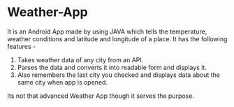 # Weather-App
It is an Android App made by using JAVA which tells the temperature, weather conditions and latitude and longitude of a place.
 It has the following features -

1. Takes weather data of any city from an API.
2. Parses the data and converts it into readable form and displays it.
3. Also remembers the last city you checked and displays data about the same city when app is opened.

Its not that advanced Weather App though it serves the purpose.
